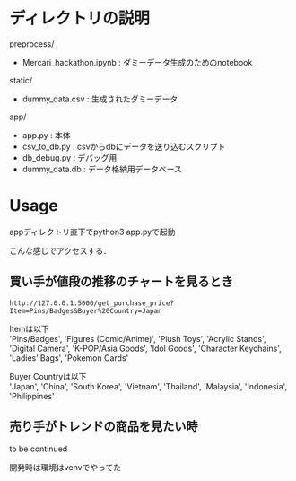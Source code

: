 # ディレクトリの説明

preprocess/
- Mercari_hackathon.ipynb : ダミーデータ生成のためのnotebook

static/
- dummy_data.csv : 生成されたダミーデータ

app/
- app.py : 本体
- csv_to_db.py : csvからdbにデータを送り込むスクリプト
- db_debug.py : デバッグ用
- dummy_data.db : データ格納用データベース


# Usage

appディレクトリ直下でpython3 app.pyで起動

こんな感じでアクセスする．


## 買い手が値段の推移のチャートを見るとき
```
http://127.0.0.1:5000/get_purchase_price?Item=Pins/Badges&Buyer%20Country=Japan
```

Itemは以下  
    'Pins/Badges', 'Figures (Comic/Anime)', 'Plush Toys', 'Acrylic Stands',
    'Digital Camera', 'K-POP/Asia Goods', 'Idol Goods', 'Character Keychains',
    'Ladies’ Bags', 'Pokemon Cards'

Buyer Countryは以下  
'Japan', 'China', 'South Korea', 'Vietnam', 'Thailand', 'Malaysia', 'Indonesia', 'Philippines'


## 売り手がトレンドの商品を見たい時
to be continued



開発時は環境はvenvでやってた  


